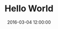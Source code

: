 ---
layout: post
title: "Hello World"
date: 2016-03-04 12:00:00
categories: genetic_algorithm
featured_image: /images/cover.jpg
---